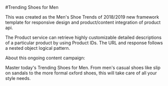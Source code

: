 #Trending Shoes for Men 

This was created as the Men's Shoe Trends of 2018/2019 new framework template for responsive design and product/content integration of product api. 

The Product service can retrieve highly customizable detailed descriptions of a particular product by using Product IDs. The URL and response follows a nested object logical pattern. 

About this ongoing content campaign:

Master today's Trending Shoes for Men. From men's casual shoes like slip on sandals to the more formal oxford shoes, this will take care of all your style needs.


